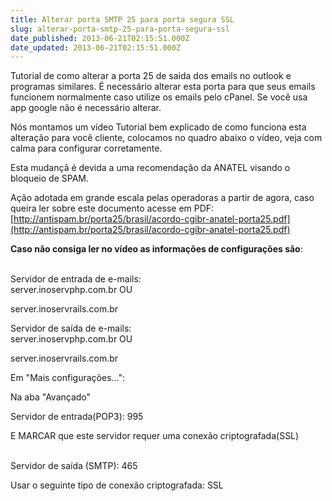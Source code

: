 ```yaml
---
title: Alterar porta SMTP 25 para porta segura SSL
slug: alterar-porta-smtp-25-para-porta-segura-ssl
date_published: 2013-06-21T02:15:51.000Z
date_updated: 2013-06-21T02:15:51.000Z
---
```


 Tutorial de como alterar a porta 25 de saida dos emails no outlook e programas similares. É necessário alterar esta porta para que seus emails funcionem normalmente caso utilize os emails pelo cPanel. Se você usa app google não é necessário alterar.

Nós montamos um vídeo Tutorial bem explicado de como funciona esta alteração para você cliente, colocamos no quadro abaixo o vídeo, veja com calma para configurar corretamente.

Esta mudançã é devida a uma recomendação da ANATEL visando o bloqueio de SPAM.

Ação adotada em grande escala pelas operadoras a partir de agora, caso queira ler sobre este documento acesse em PDF: 
[http://antispam.br/porta25/brasil/acordo-cgibr-anatel-porta25.pdf](http://antispam.br/porta25/brasil/acordo-cgibr-anatel-porta25.pdf)

  
**Caso não consiga ler no vídeo as informações de configurações são**:  
  

 Servidor de entrada de e-mails:   
 server.inoservphp.com.br OU

server.inoservrails.com.br

 Servidor de saída de e-mails:   
 server.inoservphp.com.br OU

server.inoservrails.com.br

 Em "Mais configurações…": 

 Na aba "Avançado" 

 Servidor de entrada(POP3): 995 

 E MARCAR que este servidor requer uma conexão criptografada(SSL)  
   

 Servidor de saída (SMTP): 465 

 Usar o seguinte tipo de conexão criptografada: SSL 
